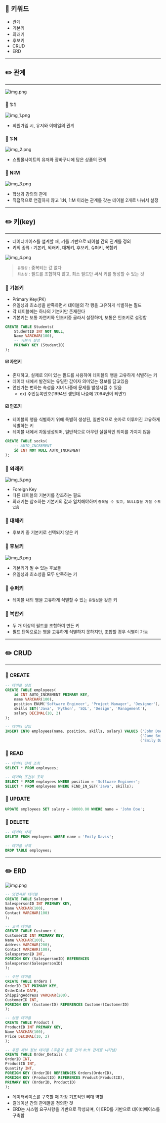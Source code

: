 ## 📓 키워드

- 관계
- 기본키
- 외래키
- 후보키
- CRUD
- ERD

---

## ✏️ 관계

---

![img.png](img/관계.png)

### 💭 1:1

![img_1.png](img/1대1.png)

- 회원가입 시, 유저와 이메일의 관계

### 💭 1:N

![img_2.png](img/1대N.png)

- 쇼핑몰사이트의 유저와 장바구니에 담은 상품의 관계

### 💭 N:M

![img_3.png](img/N대M.png)

- 학생과 강의의 관계
- 직접적으로 연결하지 않고 1:N, 1:M 이라는 관계를 갖는 테이블 2개로 나눠서 설정

---

## ✏️ 키(key)

---

- 데이터베이스를 설계할 때, 키를 기반으로 테이블 간의 관계를 정의
- 키의 종류 : 기본키, 외래키, 대체키, 후보키, 슈퍼키, 복합키

![img_4.png](img/키%20종류.png)

> `유일성` : 중복되는 값 없다<br>
> `최소성` : 필드를 조합하지 않고, 최소 필드만 써서 키를 형성할 수 있는 것

### 💭 기본키

- Primary Key(PK)
- 유일성과 최소성을 만족하면서 테이블의 각 행을 고유하게 식별하는 필드
- 각 테이블에는 하나의 기본키만 존재한다
- 기본키는 보통 자연키와 인조키중 골라서 설정하며, 보통은 인조키로 설정함

```sql
CREATE TABLE Students(
    StudentID INT NOT NULL,
    Name VARCHAR(100),
    -- 기본키 설정
    PRIMARY KEY (StudentID)
);
```

#### ☑️ 자연키

- 존재하고, 실제로 의미 있는 필드를 사용하여 테이블의 행을 고유하게 식별하는 키
- 데이터 내에서 발견되는 유일한 값이자 의미있는 정보를 담고있음
- 언젠가는 변하는 속성을 지녀 나중에 문제를 발생시킬 수 있음
  - ex) 주민등록번호(1994년 생인데 나중에 2094년이 되면?)

#### ☑️ 인조키

- 테이블의 행을 식별하기 위해 특별히 생성된, 일반적으로 숫자로 이루어진 고유하게 식별하는 키
- 테이블 내에서 자동생성되며, 일반적으로 아무런 실질적인 의미를 가지지 않음
```sql
CREATE TABLE socks(
    -- AUTO_INCREMENT
    id INT NOT NULL AUTO_INCREMENT
);
```

### 💭 외래키

![img_5.png](img/외래키.png)

- Foreign Key
- 다른 테이블의 기본키를 참조하는 필드
- 외래키는 참조하는 기본키의 값과 일치해야하며 `중복될 수 있고, NULL값을 가질 수도 있음`

### 💭 대체키

- 후보키 중 기본키로 선택되지 않은 키

### 💭 후보키

![img_6.png](img/후보키.png)

- 기본키가 될 수 있는 후보들
- 유일성과 최소성을 모두 만족하는 키

### 💭 슈퍼키

- 테이블 내의 행을 고유하게 식별할 수 있는 `유일성`을 갖춘 키

### 💭 복합키

- 두 개 이상의 필드를 조합하여 만든 키
- 필드 단독으로는 행을 고유하게 식별하지 못하지만, 조합할 경우 식별이 가능

---

## ✏️ CRUD

---

### 💭 CREATE

```sql
-- 테이블 생성
CREATE TABLE employees(
    id INT AUTO_INCREMENT PRIMARY KEY,
    name VARCHAR(100),
    position ENUM('Software Engineer', 'Project Manager', 'Designer'),
    skills SET('Java', 'Python', 'SQL', 'Design', 'Management'),
    salary DECIMAL(10, 2)
);

-- 데이터 삽입
INSERT INTO employees(name, position, skills, salary) VALUES ('John Doe', 'Software Engineer', 'Java,Python', 60000.00),
                                                             ('Jane Smith', 'Project Manager', 'SQL,Management', 75000.00),
                                                             ('Emily Davis', 'Designer', 'Design', 70000.00);
```

### 💭 READ
```sql
-- 데이터 전체 조회
SELECT * FROM employees;

-- 데이터 조건부 조회
SELECT * FROM employees WHERE position = 'Software Engineer';
SELECT * FROM employees WHERE FIND_IN_SET('Java', skills);
```

### 💭 UPDATE
```sql
UPDATE employees SET salary = 80000.00 WHERE name = 'John Doe';
```

### 💭 DELETE
```sql
-- 데이터 삭제
DELETE FROM employees WHERE name = 'Emily Davis';

-- 테이블 삭제
DROP TABLE employees;
```

---

## ✏️ ERD

![img.png](img/ERD.png)

```sql
-- 영업사원 테이블
CREATE TABLE Salesperson (
SalespersonID INT PRIMARY KEY,
Name VARCHAR(100),
Contact VARCHAR(100)
);

-- 고객 테이블
CREATE TABLE Customer (
CustomerID INT PRIMARY KEY,
Name VARCHAR(100),
Address VARCHAR(200),
Contact VARCHAR(100),
SalespersonID INT,
FOREIGN KEY (SalespersonID) REFERENCES
Salesperson(SalespersonID)
);

-- 주문 테이블
CREATE TABLE Orders (
OrderID INT PRIMARY KEY,
OrderDate DATE,
ShippingAddress VARCHAR(200),
CustomerID INT,
FOREIGN KEY (CustomerID) REFERENCES Customer(CustomerID)
);

-- 상품 테이블
CREATE TABLE Product (
ProductID INT PRIMARY KEY,
Name VARCHAR(100),
Price DECIMAL(10, 2)
);

-- 주문 세부 정보 테이블 (주문과 상품 간의 N:M 관계를 나타냄)
CREATE TABLE Order_Details (
OrderID INT,
ProductID INT,
Quantity INT,
FOREIGN KEY (OrderID) REFERENCES Orders(OrderID),
FOREIGN KEY (ProductID) REFERENCES Product(ProductID),
PRIMARY KEY (OrderID, ProductID)
);

```

- 데이터베이스를 구축할 때 가장 기초적인 뼈대 역할
- 릴레이션 간의 관계들을 정의한 것
- ERD는 시스템 요구사항을 기반으로 작성되며, 이 ERD를 기반으로 데이터베이스를 구축함